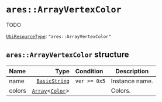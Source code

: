# `ares::ArrayVertexColor`

TODO

[`UbiResourceType`](./index.md#ubiresourcetype-string): `"ares::ArrayVertexColor"`

## `ares::ArrayVertexColor` structure

| Name | Type | Condition | Description |
| :-- | --: | :-- | --- |
| name | [`BasicString`](../base.md#basicstring-structure) | `ver >= 0x5` | Instance name. |
| colors | [`Array`](../base.md#array-structure)<[`Color`](../base.md#color-structure)> |  | Colors. |
